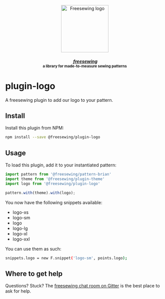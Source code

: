 <p align="center">
  <a title="Go to freesewing.org" href="https://freesewing.org/"><img src="https://freesewing.org/img/logo/black.svg" align="center" width="150px" alt="Freesewing logo"/></a>
</p>
<h4 align="center"><em>&nbsp;<a title="Go to freesewing.org" href="https://freesewing.org/">freesewing</a></em>
<br><sup>a library for made-to-measure sewing patterns</sup>
</h4>

# plugin-logo

A freesewing plugin to add our logo to your pattern.

## Install

Install this plugin from NPM:

```sh
npm install --save @freesewing/plugin-logo
```

## Usage

To load this plugin, add it to your instantiated pattern:

```js
import pattern from '@freesewing/pattern-brian'
import theme from '@freesewing/plugin-theme'
import logo from '@freesewing/plugin-logo'

pattern.with(theme).with(logo);
```

You now have the following snippets available:

 - logo-xs
 - logo-sm
 - logo
 - logo-lg
 - logo-xl
 - logo-xxl
 
You can use them as such:

```sh
snippets.logo = new F.snippet('logo-sm', points.logo);
```

## Where to get help

Questions? Stuck? The [freesewing chat room on Gitter](https://gitter.im/freesewing/freesewing)
is the best place to ask for help.
